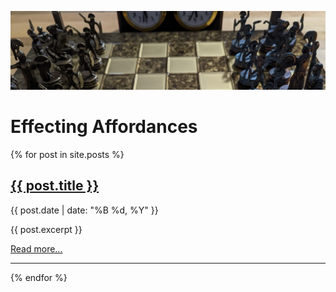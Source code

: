 
![Image of fast.ai logo](images/chess.jpeg)

# Effecting Affordances

{% for post in site.posts %}
  <h2><a href="{{ post.url }}">{{ post.title }}</a></h2>
  <p class="post-date">{{ post.date | date: "%B %d, %Y" }}</p>
  <p>{{ post.excerpt }}</p>
  <a href="{{ post.url }}">Read more...</a>
  <hr>
{% endfor %}
